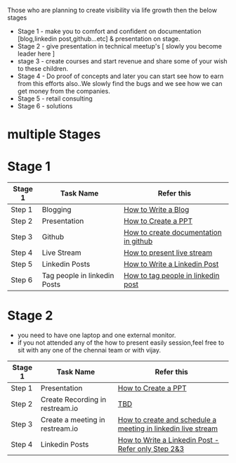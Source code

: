 Those who are planning to create visibility via life growth then the below stages 


- Stage 1 - make you to comfort and confident on documentation [blog,linkedin post,github...etc] & presentation on stage.
- Stage 2 - give presentation in technical meetup's [ slowly you become leader here ]
- stage 3 - create courses and start revenue and share some of your wish to these children.
- Stage 4 - Do proof of concepts and later you can start see how to earn from this efforts also..We slowly find the bugs and we see how we can get money from the companies.
- Stage 5 - retail consulting
- Stage 6 - solutions


# multiple Stages

# Stage 1

| **Stage 1** 	| Task Name						| Refer this 						| 
| ------- 		| --------------------------	| --------------------------------- |
| Step 1  		| Blogging						|  [How to Write a Blog ](blog.md)  |
| Step 2  		| Presentation					|  [How to Create a PPT ](ppt.md)  	|
| Step 3  		| Github						|  [How to create documentation in github ](blog.md)  |
| Step 4  		| Live Stream					|  [How to present live stream ](livestream.md)  	|
| Step 5  		| Linkedin Posts				|  [How to Write a Linkedin Post ](blog.md)  |
| Step 6  		| Tag people in linkedin Posts 	|  [How to tag people in linkedin post](blog.md)  	|


# Stage 2

- you need to have one laptop and one external monitor.
- if you not attended any of the how to present easily session,feel free to sit with any one of the chennai team or with vijay.

| **Stage 1** 	| Task Name							| Refer this 						| 
| ------- 		| --------------------------		| --------------------------------- |
| Step 1  		| Presentation						|  [How to Create a PPT ](ppt.md)  	|
| Step 2  		| Create Recording in restream.io	|  [TBD ](livestream.md)  |
| Step 3  		| Create a meeting in restream.io	|  [How to create and schedule a meeting in linkedin live stream ](livestream.md)  	|
| Step 4  		| Linkedin Posts					|  [How to Write a Linkedin Post - Refer only Step 2&3 ](blog.md)  |
